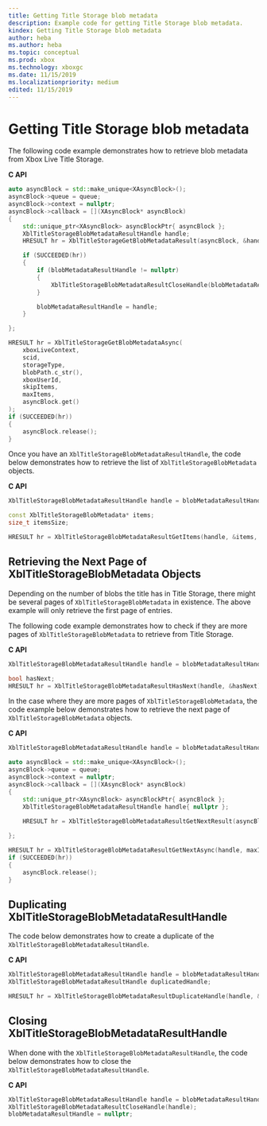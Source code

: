 ```yaml
---
title: Getting Title Storage blob metadata
description: Example code for getting Title Storage blob metadata.
kindex: Getting Title Storage blob metadata
author: heba
ms.author: heba
ms.topic: conceptual
ms.prod: xbox
ms.technology: xboxgc
ms.date: 11/15/2019
ms.localizationpriority: medium
edited: 11/15/2019
---
```


# Getting Title Storage blob metadata

The following code example demonstrates how to retrieve blob metadata from Xbox Live Title Storage.

**C API**
<!-- XblTitleStorageGetBlobMetadataAsync_C.md -->
```cpp
auto asyncBlock = std::make_unique<XAsyncBlock>();
asyncBlock->queue = queue;
asyncBlock->context = nullptr;
asyncBlock->callback = [](XAsyncBlock* asyncBlock)
{
    std::unique_ptr<XAsyncBlock> asyncBlockPtr{ asyncBlock };
    XblTitleStorageBlobMetadataResultHandle handle;
    HRESULT hr = XblTitleStorageGetBlobMetadataResult(asyncBlock, &handle);

    if (SUCCEEDED(hr))
    {
        if (blobMetadataResultHandle != nullptr)
        {
            XblTitleStorageBlobMetadataResultCloseHandle(blobMetadataResultHandle);
        }

        blobMetadataResultHandle = handle;
    }

};

HRESULT hr = XblTitleStorageGetBlobMetadataAsync(
    xboxLiveContext,
    scid,
    storageType,
    blobPath.c_str(),
    xboxUserId,
    skipItems,
    maxItems,
    asyncBlock.get()
);
if (SUCCEEDED(hr))
{
    asyncBlock.release();
}
```

<!-- 
**Reference**
* [XAsyncBlock](xasyncblock.md)
* [XblTitleStorageBlobMetadataResultCloseHandle](xbltitlestorageblobmetadataresultclosehandle.md)
-->
<!-- * [XblTitleStorageBlobMetadataResultHandle](xbltitlestorageblobmetadataresulthandle.md) -->
<!-- 
* [XblTitleStorageGetBlobMetadataAsync](xbltitlestoragegetblobmetadataasync.md)
* [XblTitleStorageGetBlobMetadataResult](xbltitlestoragegetblobmetadataresult.md)
-->


Once you have an `XblTitleStorageBlobMetadataResultHandle`, the code below demonstrates how to retrieve the list of `XblTitleStorageBlobMetadata` objects.

**C API**
<!-- XblTitleStorageBlobMetadataResultGetItems_C.md -->
```cpp
XblTitleStorageBlobMetadataResultHandle handle = blobMetadataResultHandle;

const XblTitleStorageBlobMetadata* items;
size_t itemsSize;

HRESULT hr = XblTitleStorageBlobMetadataResultGetItems(handle, &items, &itemsSize);
```

<!-- 
**Reference**
* [XblTitleStorageBlobMetadata](xbltitlestorageblobmetadata.md)
* [XblTitleStorageBlobMetadataResultGetItems](xbltitlestorageblobmetadataresultgetitems.md)
-->

<!-- * [XblTitleStorageBlobMetadataResultHandle](xbltitlestorageblobmetadataresulthandle.md) -->


## Retrieving the Next Page of XblTitleStorageBlobMetadata Objects

Depending on the number of blobs the title has in Title Storage, there might be several pages of `XblTitleStorageBlobMetadata` in existence. The above example will only retrieve the first page of entries.

The following code example demonstrates how to check if they are more pages of `XblTitleStorageBlobMetadata` to retrieve from Title Storage.

**C API**
<!-- XblTitleStorageBlobMetadataResultHasNext_C.md -->
```cpp
XblTitleStorageBlobMetadataResultHandle handle = blobMetadataResultHandle;

bool hasNext;
HRESULT hr = XblTitleStorageBlobMetadataResultHasNext(handle, &hasNext);
```
<!-- 
**Reference**
-->
<!-- * [XblTitleStorageBlobMetadataResultHandle](xbltitlestorageblobmetadataresulthandle.md) -->
<!-- 
* [XblTitleStorageBlobMetadataResultHasNext](xbltitlestorageblobmetadataresulthasnext.md)
-->

In the case where they are more pages of `XblTitleStorageBlobMetadata`, the code example below demonstrates how to retrieve the next page of `XblTitleStorageBlobMetadata` objects.

**C API**
<!-- XblTitleStorageBlobMetadataResultGetNextAsync_C.md -->
```cpp
XblTitleStorageBlobMetadataResultHandle handle = blobMetadataResultHandle;

auto asyncBlock = std::make_unique<XAsyncBlock>();
asyncBlock->queue = queue;
asyncBlock->context = nullptr;
asyncBlock->callback = [](XAsyncBlock* asyncBlock)
{
    std::unique_ptr<XAsyncBlock> asyncBlockPtr{ asyncBlock };
    XblTitleStorageBlobMetadataResultHandle handle{ nullptr };
    
    HRESULT hr = XblTitleStorageBlobMetadataResultGetNextResult(asyncBlock, &handle);

};

HRESULT hr = XblTitleStorageBlobMetadataResultGetNextAsync(handle, maxItems, asyncBlock.get());
if (SUCCEEDED(hr))
{
    asyncBlock.release();
}
```

<!-- 
**Reference**
* [XAsyncBlock](xasyncblock.md)
* [XblTitleStorageBlobMetadataResultGetNextAsync](xbltitlestorageblobmetadataresultgetnextasync.md)
* [XblTitleStorageBlobMetadataResultGetNextResult](xbltitlestorageblobmetadataresultgetnextresult.md)
-->
<!-- * [XblTitleStorageBlobMetadataResultHandle](xbltitlestorageblobmetadataresulthandle.md) -->


## Duplicating XblTitleStorageBlobMetadataResultHandle

The code below demonstrates how to create a duplicate of the `XblTitleStorageBlobMetadataResultHandle`.

**C API**
<!-- XblTitleStorageBlobMetadataResultDuplicateHandle_C.md -->
```cpp
XblTitleStorageBlobMetadataResultHandle handle = blobMetadataResultHandle;
XblTitleStorageBlobMetadataResultHandle duplicatedHandle;

HRESULT hr = XblTitleStorageBlobMetadataResultDuplicateHandle(handle, &duplicatedHandle);
```

<!-- 
**Reference**
* [XblTitleStorageBlobMetadataResultDuplicateHandle](xbltitlestorageblobmetadataresultduplicatehandle.md)
-->
<!-- * [XblTitleStorageBlobMetadataResultHandle](xbltitlestorageblobmetadataresulthandle.md) -->


## Closing XblTitleStorageBlobMetadataResultHandle

When done with the `XblTitleStorageBlobMetadataResultHandle`, the code below demonstrates how to close the `XblTitleStorageBlobMetadataResultHandle`.

**C API**
<!-- XblTitleStorageBlobMetadataResultCloseHandle_C.md -->
```cpp
XblTitleStorageBlobMetadataResultHandle handle = blobMetadataResultHandle;
XblTitleStorageBlobMetadataResultCloseHandle(handle);
blobMetadataResultHandle = nullptr;
```

<!-- 
**Reference**
* [XblTitleStorageBlobMetadataResultCloseHandle](xbltitlestorageblobmetadataresultclosehandle.md)
-->
<!-- * [XblTitleStorageBlobMetadataResultHandle](xbltitlestorageblobmetadataresulthandle.md) -->
